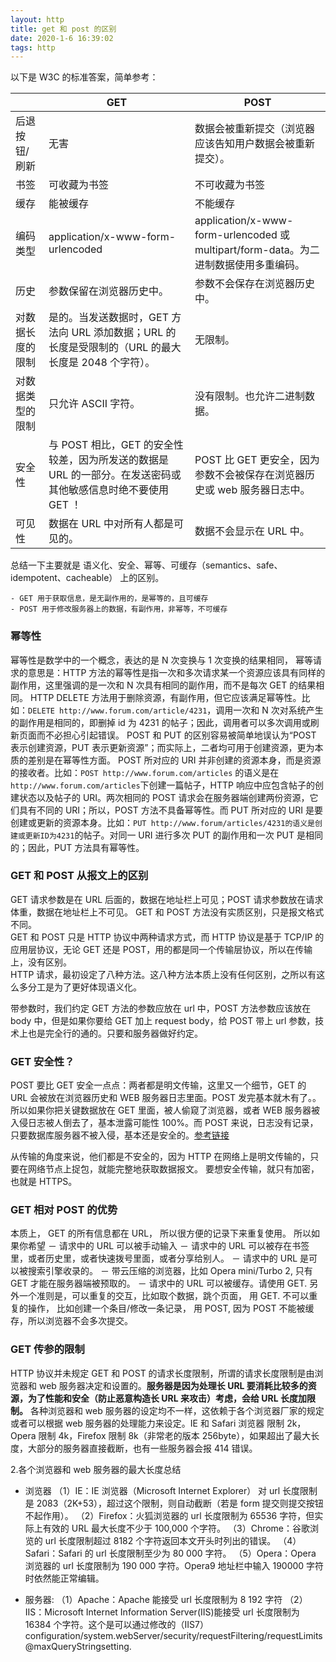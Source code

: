 ```yaml
---
layout: http
title: get 和 post 的区别
date: 2020-1-6 16:39:02
tags: http
---
```


以下是 W3C 的标准答案，简单参考：

<!-- <img src='/images/defer_w3c_getpost.png' width="90%" height="90%"> -->

|                  | GET                                                                                                          | POST                                                                                 |
| ---------------- | ------------------------------------------------------------------------------------------------------------ | ------------------------------------------------------------------------------------ |
| 后退按钮/刷新    | 无害                                                                                                         | 数据会被重新提交（浏览器应该告知用户数据会被重新提交）。                             |
| 书签             | 可收藏为书签                                                                                                 | 不可收藏为书签                                                                       |
| 缓存             | 能被缓存                                                                                                     | 不能缓存                                                                             |
| 编码类型         | application/x-www-form-urlencoded                                                                            | application/x-www-form-urlencoded 或 multipart/form-data。为二进制数据使用多重编码。 |
| 历史             | 参数保留在浏览器历史中。                                                                                     | 参数不会保存在浏览器历史中。                                                         |
| 对数据长度的限制 | 是的。当发送数据时，GET 方法向 URL 添加数据；URL 的长度是受限制的（URL 的最大长度是 2048 个字符）。          | 无限制。                                                                             |
| 对数据类型的限制 | 只允许 ASCII 字符。                                                                                          | 没有限制。也允许二进制数据。                                                         |
| 安全性           | 与 POST 相比，GET 的安全性较差，因为所发送的数据是 URL 的一部分。在发送密码或其他敏感信息时绝不要使用 GET ！ | POST 比 GET 更安全，因为参数不会被保存在浏览器历史或 web 服务器日志中。              |
| 可见性           | 数据在 URL 中对所有人都是可见的。                                                                            | 数据不会显示在 URL 中。                                                              |

总结一下主要就是 语义化、安全、幂等、可缓存（semantics、safe、idempotent、cacheable） 上的区别。

    - GET 用于获取信息，是无副作用的，是幂等的，且可缓存
    - POST 用于修改服务器上的数据，有副作用，非幂等，不可缓存

### 幂等性

幂等性是数学中的一个概念，表达的是 N 次变换与 1 次变换的结果相同，
幂等请求的意思是：HTTP 方法的幂等性是指一次和多次请求某一个资源应该具有同样的副作用，这里强调的是一次和 N 次具有相同的副作用，而不是每次 GET 的结果相同。
HTTP DELETE 方法用于删除资源，有副作用，但它应该满足幂等性。比如：`DELETE http://www.forum.com/article/4231`，调用一次和 N 次对系统产生的副作用是相同的，即删掉 id 为 4231 的帖子；因此，调用者可以多次调用或刷新页面而不必担心引起错误。
POST 和 PUT 的区别容易被简单地误认为“POST 表示创建资源，PUT 表示更新资源”；而实际上，二者均可用于创建资源，更为本质的差别是在幂等性方面。
POST 所对应的 URI 并非创建的资源本身，而是资源的接收者。比如：`POST http://www.forum.com/articles` 的语义是在`http://www.forum.com/articles`下创建一篇帖子，HTTP 响应中应包含帖子的创建状态以及帖子的 URI。两次相同的 POST 请求会在服务器端创建两份资源，它们具有不同的 URI；所以，POST 方法不具备幂等性。而 PUT 所对应的 URI 是要创建或更新的资源本身。比如：`PUT http://www.forum/articles/4231的语义是创建或更新ID为4231`的帖子。对同一 URI 进行多次 PUT 的副作用和一次 PUT 是相同的；因此，PUT 方法具有幂等性。

### GET 和 POST 从报文上的区别

GET 请求参数是在 URL 后面的，数据在地址栏上可见；POST 请求参数放在请求体重，数据在地址栏上不可见。
GET 和 POST 方法没有实质区别，只是报文格式不同。  
GET 和 POST 只是 HTTP 协议中两种请求方式，而 HTTP 协议是基于 TCP/IP 的应用层协议，无论 GET 还是 POST，用的都是同一个传输层协议，所以在传输上，没有区别。  
HTTP 请求，最初设定了八种方法。这八种方法本质上没有任何区别，之所以有这么多分工是为了更好体现语义化。

带参数时，我们约定 GET 方法的参数应放在 url 中，POST 方法参数应该放在 body 中，但是如果你要给 GET 加上 request body，给 POST 带上 url 参数，技术上也是完全行的通的。只要和服务器做好约定。

### GET 安全性？

POST 要比 GET 安全一点点：两者都是明文传输，这里又一个细节，GET 的 URL 会被放在浏览器历史和 WEB 服务器日志里面。POST 发完基本就木有了。。所以如果你把关键数据放在 GET 里面，被人偷窥了浏览器，或者 WEB 服务器被入侵日志被人倒去了，基本泄露可能性 100%。而 POST 来说，日志没有记录，只要数据库服务器不被入侵，基本还是安全的。[参考链接](https://www.zhihu.com/question/31640769/answer/52824098)

从传输的角度来说，他们都是不安全的，因为 HTTP 在网络上是明文传输的，只要在网络节点上捉包，就能完整地获取数据报文。
要想安全传输，就只有加密，也就是 HTTPS。

### GET 相对 POST 的优势

本质上， GET 的所有信息都在 URL， 所以很方便的记录下来重复使用。
所以如果你希望
－ 请求中的 URL 可以被手动输入
－ 请求中的 URL 可以被存在书签里，或者历史里，或者快速拨号里面，或者分享给别人。
－ 请求中的 URL 是可以被搜索引擎收录的。
－ 带云压缩的浏览器，比如 Opera mini/Turbo 2, 只有 GET 才能在服务器端被预取的。
－ 请求中的 URL 可以被缓存。请使用 GET.
另外一个准则是，可以重复的交互，比如取个数据，跳个页面， 用 GET.
不可以重复的操作， 比如创建一个条目/修改一条记录， 用 POST, 因为 POST 不能被缓存，所以浏览器不会多次提交。

### GET 传参的限制

HTTP 协议并未规定 GET 和 POST 的请求长度限制，所谓的请求长度限制是由浏览器和 web 服务器决定和设置的。**服务器是因为处理长 URL 要消耗比较多的资源，为了性能和安全（防止恶意构造长 URL 来攻击）考虑，会给 URL 长度加限制。** 各种浏览器和 web 服务器的设定均不一样，这依赖于各个浏览器厂家的规定或者可以根据 web 服务器的处理能力来设定。IE 和 Safari 浏览器 限制 2k，Opera 限制 4k，Firefox 限制 8k（非常老的版本 256byte），如果超出了最大长度，大部分的服务器直接截断，也有一些服务器会报 414 错误。

2.各个浏览器和 web 服务器的最大长度总结

- 浏览器
  （1）IE：IE 浏览器（Microsoft Internet Explorer） 对 url 长度限制是 2083（2K+53），超过这个限制，则自动截断（若是 form 提交则提交按钮不起作用）。
  （2）Firefox：火狐浏览器的 url 长度限制为 65536 字符，但实际上有效的 URL 最大长度不少于 100,000 个字符。
  （3）Chrome：谷歌浏览的 url 长度限制超过 8182 个字符返回本文开头时列出的错误。
  （4）Safari：Safari 的 url 长度限制至少为 80 000 字符。
  （5）Opera：Opera 浏览器的 url 长度限制为 190 000 字符。Opera9 地址栏中输入 190000 字符时依然能正常编辑。

- 服务器:
  （1）Apache：Apache 能接受 url 长度限制为 8 192 字符
  （2）IIS：Microsoft Internet Information Server(IIS)能接受 url 长度限制为 16384 个字符。这个是可以通过修改的（IIS7）
  configuration/system.webServer/security/requestFiltering/requestLimits@maxQueryStringsetting.
